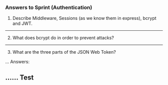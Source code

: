 <!-- Answers to the Short Answer Essay Questions go here -->
### Answers to Sprint (Authentication)

1. Describe Middleware, Sessions (as we know them in express), bcrypt and JWT.
---


2. What does bcrypt do in order to prevent attacks?
---


3. What are the three parts of the JSON Web Token?

... Answers:

...... Test
---

